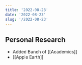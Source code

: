 ```yaml
---
title: '2022-08-23'
date: '2022-08-23'
slug: '/2022-08-23'
---
```


## Personal Research

- Added Bunch of [[Academics]]
- [[Apple Earth]]

